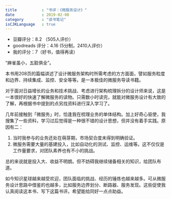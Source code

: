 ```yaml
---
title           : "书评：《微服务设计》"
date            : 2019-02-08
category        : "读书笔记"
isCJKLanguage   : true
---
```


* 豆瓣评分：8.2 （505人评价）
* goodreads 评分：4.16 (5分制，2410人评价）
* 我的评分：7（好书，值得再读）

“麻雀虽小，五脏俱全”。

本书用208页的篇幅讲述了设计微服务架构时所需考虑的方方面面，譬如服务粒度和边界、持续集成、监控、安全等等。是一本极佳的微服务导读书籍。

对于面对日益增长的业务和技术挑战、考虑进行架构梳理拆分的设计师来说，这是一本很好的快速了解微服务的读物。只需数小时读完，就能对微服务设计有大致的了解，再根据书中提到的点另找资料进行深入学习了。

几年前接触到「微服务」时，恰逢我在梳理业务的单体结构。加上好奇心驱使，我搜集了一些资料，学习过后觉得是一种很不错的设计思想，但并没有着手实践。原因有二：

1. 当时我参与的业务还处在萌芽期，市场契合度未得到明确验证。
2. 微服务需要大量的基建投入，比如自动化的测试、监控、运维等。这不仅仅是工作量要求，对团队素养也有不小的挑战。

总的来说就是投入大、收益不明朗。但不妨碍我继续储备相关的知识，给团队布道。

如今知识星球越来越受欢迎，团队面临的挑战、经历的锤炼也越来越多。可从微服务设计思路中借鉴的也越多，比如服务边界划分、断路器、服务发现。这些促使我认真阅读这本书、写下这篇书评。希望能给同好一点点助益。
